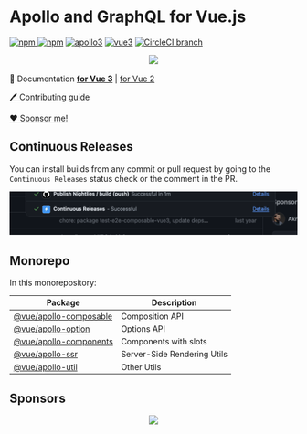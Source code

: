 # Apollo and GraphQL for Vue.js

[![npm](https://img.shields.io/npm/v/@vue/apollo-composable.svg) ![npm](https://img.shields.io/npm/dm/@vue/apollo-composable.svg)](https://www.npmjs.com/package/@vue/apollo-composable)
[![apollo3](https://img.shields.io/badge/apollo-3.x-blue.svg)](https://www.apollographql.com/)
[![vue3](https://img.shields.io/badge/vue-3-brightgreen.svg)](https://vuejs.org/)
[![CircleCI branch](https://img.shields.io/circleci/build/github/vuejs/vue-apollo/v4.svg)](https://circleci.com/gh/vuejs/vue-apollo/tree/v4)

<p align="center">
  <img src="./packages/docs/src/public/hero.svg" width="512">
</p>


:book: Documentation [**for Vue 3**](http://v4.apollo.vuejs.org) | [for Vue 2](https://apollo.vuejs.org/)

[:pen: Contributing guide](./CONTRIBUTING.md)

[:heart: Sponsor me!](https://github.com/sponsors/Akryum)

## Continuous Releases

You can install builds from any commit or pull request by going to the `Continuous Releases` status check or the comment in the PR.

![screenshot of the status check](./.github/continuous-releases.png)

## Monorepo

In this monorepository:

| Package | Description |
|---------|-------------|
|[@vue/apollo-composable](./packages/vue-apollo-composable) |Composition API|
|[@vue/apollo-option](./packages/vue-apollo-option)         |Options API|
|[@vue/apollo-components](./packages/vue-apollo-components) |Components with slots|
|[@vue/apollo-ssr](./packages/vue-apollo-ssr) |Server-Side Rendering Utils|
|[@vue/apollo-util](./packages/vue-apollo-util) |Other Utils|

## Sponsors

<p align="center">
  <a href="https://guillaume-chau.info/sponsors/" target="_blank">
    <img src='https://akryum.netlify.app/sponsors.svg'/>
  </a>
</p>
